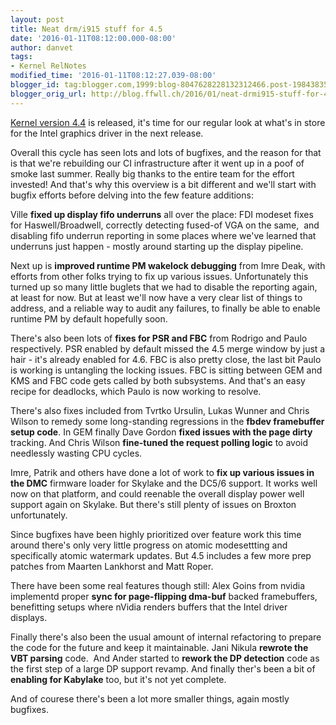 ```yaml
---
layout: post
title: Neat drm/i915 stuff for 4.5
date: '2016-01-11T08:12:00.000-08:00'
author: danvet
tags:
- Kernel RelNotes
modified_time: '2016-01-11T08:12:27.039-08:00'
blogger_id: tag:blogger.com,1999:blog-8047628228132312466.post-1984383501718899742
blogger_orig_url: http://blog.ffwll.ch/2016/01/neat-drmi915-stuff-for-45.html
---
```


[Kernel version
4.4](/2015/12/neat-drmi915-stuff-for-44.html) is released,
it's time for our regular look at what's in store for the Intel graphics driver
in the next release.

<!--more-->

Overall this cycle has seen lots and lots of bugfixes, and the reason for that is that we're rebuilding our CI infrastructure after it went up in a poof of smoke last summer. Really big thanks to the entire team for the effort invested! And that's why this overview is a bit different and we'll start with bugfix efforts before delving into the few feature additions:



Ville <b>fixed up display fifo underruns</b> all over the place: FDI modeset fixes for Haswell/Broadwell, correctly detecting fused-of VGA on the same,&nbsp; and disabling fifo underrun reporting in some places where we've learned that underruns just happen - mostly around starting up the display pipeline.



Next up is <b>improved runtime PM wakelock debugging</b> from Imre Deak, with efforts from other folks trying to fix up various issues. Unfortunately this turned up so many little buglets that we had to disable the reporting again, at least for now. But at least we'll now have a very clear list of things to address, and a reliable way to audit any failures, to finally be able to enable runtime PM by default hopefully soon.



There's also been lots of <b>fixes for PSR and FBC</b> from Rodrigo and Paulo respectively. PSR enabled by default missed the 4.5 merge window by just a hair - it's already enabled for 4.6. FBC is also pretty close, the last bit Paulo is working is untangling the locking issues. FBC is sitting between GEM and KMS and FBC code gets called by both subsystems. And that's an easy recipe for deadlocks, which Paulo is now working to resolve.



There's also fixes included from Tvrtko Ursulin, Lukas Wunner and Chris Wilson to remedy some long-standing regressions in the <b>fbdev framebuffer setup code</b>. In GEM finally Dave Gordon <b>fixed issues with the page dirty</b> tracking. And Chris Wilson <b>fine-tuned the request polling logic</b> to avoid needlessly wasting CPU cycles.



Imre, Patrik and others have done a lot of work to <b>fix up various issues in the DMC</b> firmware loader for Skylake and the DC5/6 support. It works well now on that platform, and could reenable the overall display power well support again on Skylake. But there's still plenty of issues on Broxton unfortunately.



Since bugfixes have been highly prioritized over feature work this time around there's only very little progress on atomic modesettting and specifically atomic watermark updates. But 4.5 includes a few more prep patches from Maarten Lankhorst and Matt Roper.



There have been some real features though still: Alex Goins from nvidia implementd proper <b>sync for page-flipping dma-buf</b> backed framebuffers, benefitting setups where nVidia renders buffers that the Intel driver displays.



Finally there's also been the usual amount of internal refactoring to prepare the code for the future and keep it maintainable. Jani Nikula <b>rewrote the VBT parsing</b> code.&nbsp; And Ander started to <b>rework the DP detection</b> code as the first step of a large DP support revamp. And finally ther's been a bit of <b>enabling for Kabylake</b> too, but it's not yet complete.



And of courese there's been a lot more smaller things, again mostly bugfixes.
